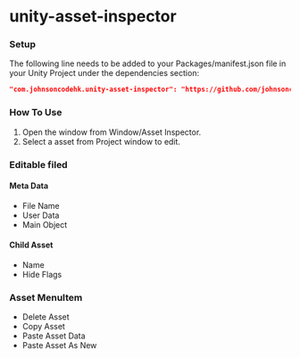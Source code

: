 # unity-asset-inspector

### Setup

The following line needs to be added to your Packages/manifest.json file in your Unity Project under the dependencies section:

```json
"com.johnsoncodehk.unity-asset-inspector": "https://github.com/johnsoncodehk/unity-asset-inspector.git"
```

### How To Use

1. Open the window from Window/Asset Inspector.
2. Select a asset from Project window to edit.

### Editable filed

#### Meta Data

- File Name
- User Data
- Main Object

#### Child Asset

- Name
- Hide Flags

### Asset MenuItem

- Delete Asset
- Copy Asset
- Paste Asset Data
- Paste Asset As New
